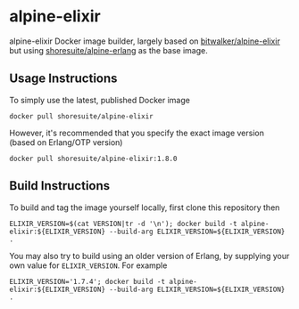 alpine-elixir
===

alpine-elixir Docker image builder, largely based on [bitwalker/alpine-elixir](https://github.com/bitwalker/alpine-elixir) but using [shoresuite/alpine-erlang](https://github.com/ShoreSuite/alpine-erlang) as the base image.

## Usage Instructions

To simply use the latest, published Docker image

```
docker pull shoresuite/alpine-elixir
```

However, it's recommended that you specify the exact image version (based on Erlang/OTP version)

```
docker pull shoresuite/alpine-elixir:1.8.0
```

## Build Instructions

To build and tag the image yourself locally, first clone this repository then

```
ELIXIR_VERSION=$(cat VERSION|tr -d '\n'); docker build -t alpine-elixir:${ELIXIR_VERSION} --build-arg ELIXIR_VERSION=${ELIXIR_VERSION} .
```

You may also try to build using an older version of Erlang, by supplying your own value for `ELIXIR_VERSION`. For example

```
ELIXIR_VERSION='1.7.4'; docker build -t alpine-elixir:${ELIXIR_VERSION} --build-arg ELIXIR_VERSION=${ELIXIR_VERSION} .
```
